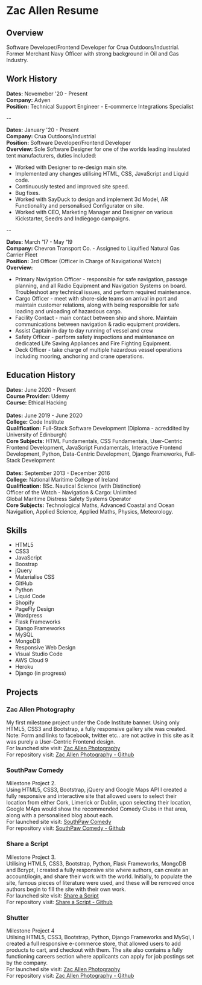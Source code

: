 # Zac Allen Resume

## Overview


Software Developer/Frontend Developer for Crua Outdoors/Industrial.
<br>
Former Merchant Navy Officer with strong background in Oil and Gas Industry.

## Work History

<b>Dates:</b> Novemeber '20 - Present
<br>
<b>Company:</b> Adyen
<br>
<b>Position:</b> Technical Support Engineer - E-commerce Integrations Specialist
<br>

--

<b>Dates:</b> January '20 - Present
<br>
<b>Company:</b> Crua Outdoors/Industrial
<br>
<b>Position:</b> Software Developer/Frontend Developer
<br>
<b>Overview:</b>
Sole Software Designer for one of the worlds leading insulated tent manufacturers, duties included:
- Worked with Designer to re-design main site.
- Implemented any changes utilising HTML, CSS, JavaScript and Liquid code.
- Continuously tested and improved site speed.
- Bug fixes.
- Worked with SayDuck to design and implement 3d Model, AR Functionality and personalised Configurator on site.
- Worked with CEO, Marketing Manager and Designer on various Kickstarter, Seedrs and Indiegogo campaigns.

--

<b>Dates:</b> March ’17 - May ‘19
<br>
<b>Company:</b> Chevron Transport Co. - Assigned to Liquified Natural Gas Carrier Fleet
<br>
<b>Position:</b> 3rd Officer (Officer in Charge of Navigational Watch)
<br>
<b>Overview:</b>
- Primary Navigation Officer - responsible for safe navigation, passage planning, and all Radio Equipment and Navigation Systems on board. Troubleshoot any technical issues, and perform required maintenance.
- Cargo Officer - meet with shore-side teams on arrival in port and maintain customer relations, along with being responsible for safe loading and unloading of hazardous cargo.
- Facility Contact - main contact between ship and shore. Maintain communications between navigation & radio equipment providers.
- Assist Captain in day to day running of vessel and crew
- Safety Officer - perform safety inspections and maintenance on
dedicated Life Saving Appliances and Fire Fighting Equipment.
- Deck Officer - take charge of multiple hazardous vessel operations
including mooring, anchoring and crane operations.

## Education History

<b>Dates:</b> June 2020 - Present
<br>
<b>Course Provider:</b> Udemy
<br>
<b>Course:</b> Ethical Hacking
<br>
<br>
<b>Dates:</b> June 2019 - June 2020
<br>
<b>College:</b> Code Institute
<br>
<b>Qualification:</b> Full-Stack Software Development (Diploma - acreddited by University of Edinburgh)
<br>
<b>Core Subjects:</b> HTML Fundamentals, CSS Fundamentals, User-Centric Frontend Development, JavaScript Fundamentals, Interactive Frontend Development, Python, Data-Centric Development, Django Frameworks, Full-Stack Development
<br>
<br>
<b>Dates:</b> September 2013 - December 2016
<br>
<b>College:</b> National Maritime College of Ireland
<br>
<b>Qualification:</b> BSc. Nautical Science (with Distinction)<br>
Officer of the Watch - Navigation & Cargo: Unlimited <br>Global Maritime Distress Safety Systems Operator
<br>
<b>Core Subjects:</b> Technological Maths, Advanced Coastal and  Ocean Navigation, Applied Science, Applied Maths, Physics, Meteorology.

## Skills

- HTML5
- CSS3
- JavaScript
- Boostrap
- jQuery
- Materialise CSS
- GitHub
- Python
- Liquid Code
- Shopify
- PageFly Design
- Wordpress
- Flask Frameworks
- Django Frameworks
- MySQL
- MongoDB
- Responsive Web Design
- Visual Studio Code
- AWS Cloud 9
- Heroku
- Django (in progress)

## Projects

### Zac Allen Photography
My first milestone project under the Code Institute banner. Using only HTML5, CSS3 and Bootstrap, a fully responsive gallery site was created.
<br>
Note: Form and links to facebook, twitter etc.. are not active in this site as it was purely a User-Centric Frontend design.
<br>
For launched site visit: <a href="https://seabhac-94.github.io/zac_allen_photography/">Zac Allen Photography</a>
<br>
For repository visit: <a href="https://github.com/Seabhac-94/zac_allen_photography">Zac Allen Photography - Github</a>

### SouthPaw Comedy
Milestone Project 2.
<br>
Using HTML5, CSS3, Bootstrap, jQuery and Google Maps API I created a fully responsive and interactive site that allowed users to select their location from either Cork, Limerick or Dublin, upon selecting their location, Google MAps would show the recommended Comedy Clubs in that area, along with a personalised blog about each.
<br>
For launched site visit: <a href="https://seabhac-94.github.io/southpaw_comedy/">SouthPaw Comedy</a>
<br>
For repository visit: <a href="https://github.com/Seabhac-94/southpaw_comedy">SouthPaw Comedy - Github</a>

### Share a Script
Milestone Project 3.
<br>
Utilising HTML5, CSS3, Bootstrap, Python, Flask Frameworks, MongoDB and Bcrypt, I created a fully responsive site where authors, can create an account/login, and share their work with the world. Initially, to populate the site, famous pieces of literature were used, and these will be removed once authors begin to fill the site with their own work.
<br>
For launched site visit: <a href="https://share-a-script.herokuapp.com/">Share a Script</a>
<br>
For repository visit: <a href="https://github.com/Seabhac-94/share_a_script">Share a Script - Github</a>
 

### Shutter
Milestone Project 4
<br>
Utilsing HTML5, CSS3, Bootstrap, Python, Django Frameworks and MySql, I created a full responsive e-commerce store, that allowed users to add products to cart, and checkout with them. The site also contains a fully functioning careers section where applicants can apply for job postings set by the company.
<br>
For launched site visit: <a href="https://shutter-ecommerce.herokuapp.com/">Zac Allen Photography</a>
<br>
For repository visit: <a href="https://github.com/Seabhac-94/shutter">Zac Allen Photography - Github</a>